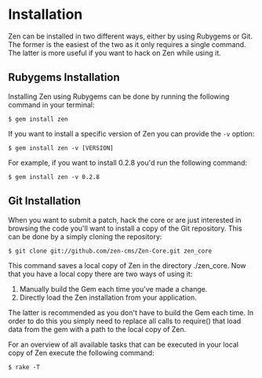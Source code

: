 # Installation

Zen can be installed in two different ways, either by using Rubygems or Git. The
former is the easiest of the two as it only requires a single command. The
latter is more useful if you want to hack on Zen while using it.

## Rubygems Installation

Installing Zen using Rubygems can be done by running the following command in
your terminal:

    $ gem install zen

If you want to install a specific version of Zen you can provide the ``-v``
option:

    $ gem install zen -v [VERSION]

For example, if you want to install 0.2.8 you'd run the following command:

    $ gem install zen -v 0.2.8

## Git Installation

When you want to submit a patch, hack the core or are just interested in
browsing the code you'll want to install a copy of the Git repository. This can
be done by a simply cloning the repository:

    $ git clone git://github.com/zen-cms/Zen-Core.git zen_core

This command saves a local copy of Zen in the directory ./zen_core. Now that you
have a local copy there are two ways of using it:

1. Manually build the Gem each time you've made a change.
2. Directly load the Zen installation from your application.

The latter is recommended as you don't have to build the Gem each time. In order
to do this you simply need to replace all calls to require() that load data from
the gem with a path to the local copy of Zen.

For an overview of all available tasks that can be executed in your local copy
of Zen execute the following command:

    $ rake -T
